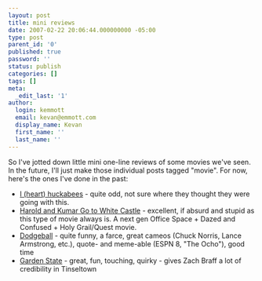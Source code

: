 ```yaml
---
layout: post
title: mini reviews
date: 2007-02-22 20:06:44.000000000 -05:00
type: post
parent_id: '0'
published: true
password: ''
status: publish
categories: []
tags: []
meta:
  _edit_last: '1'
author:
  login: kemmott
  email: kevan@emmott.com
  display_name: Kevan
  first_name: ''
  last_name: ''
---
```

<p>So I've jotted down little mini one-line reviews of some movies we've seen. In the future, I'll just make those individual posts tagged "movie". For now, here's the ones I've done in the past:</p>
<ul>
<li><a href="http://www.imdb.com/title/tt0356721/">I (heart) huckabees</a> - quite odd, not sure where they thought they were going with this.</li>
<li><a href="http://www.imdb.com/title/tt0366551/">Harold and Kumar Go to White Castle</a> - excellent, if absurd and stupid as this type of movie always is. A next gen Office Space + Dazed and Confused + Holy Grail/Quest movie.</li>
<li><a href="http://www.imdb.com/title/tt0364725/">Dodgeball</a> - quite funny, a farce, great cameos (Chuck Norris, Lance Armstrong, etc.), quote- and meme-able (ESPN 8, "The Ocho"), good time</li>
<li><a href="http://www.imdb.com/title/tt0333766/">Garden State</a> - great, fun, touching, quirky - gives Zach Braff a lot of credibility in Tinseltown</li>
</ul>
